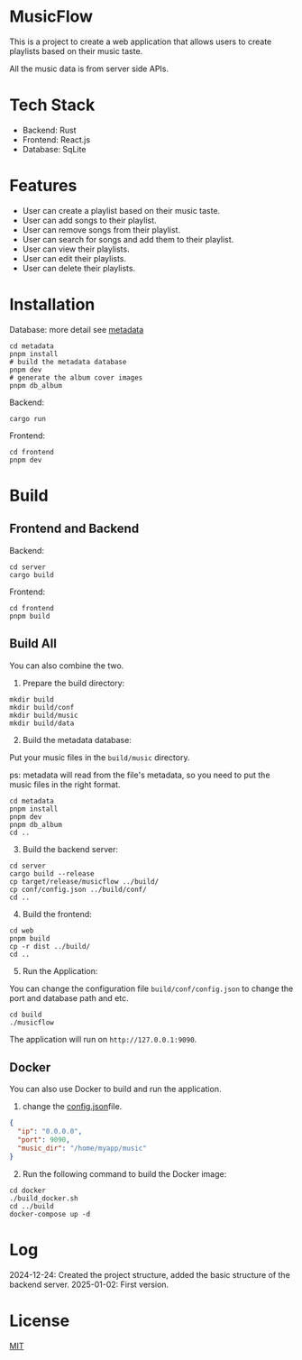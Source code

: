 # MusicFlow

This is a project to create a web application that allows users to create playlists based on their music taste.

All the music data is from server side APIs.

# Tech Stack

- Backend: Rust
- Frontend: React.js
- Database: SqLite

# Features

- User can create a playlist based on their music taste.
- User can add songs to their playlist.
- User can remove songs from their playlist.
- User can search for songs and add them to their playlist.
- User can view their playlists.
- User can edit their playlists.
- User can delete their playlists.

# Installation

Database: more detail see [metadata](metadata/README.md)

```shell
cd metadata
pnpm install
# build the metadata database
pnpm dev
# generate the album cover images
pnpm db_album
```

Backend:

```shell
cargo run
```

Frontend:

```shell
cd frontend
pnpm dev
```

# Build

## Frontend and Backend

Backend:

```shell
cd server
cargo build
```

Frontend:

```shell
cd frontend
pnpm build
```

## Build All

You can also combine the two.

1. Prepare the build directory:

```shell
mkdir build
mkdir build/conf
mkdir build/music
mkdir build/data
```

2. Build the metadata database:

Put your music files in the `build/music` directory.

ps: metadata will read from the file's metadata, so you need to put the music files in the right format.

```shell
cd metadata
pnpm install
pnpm dev
pnpm db_album
cd ..
```

3. Build the backend server:

```shell
cd server
cargo build --release
cp target/release/musicflow ../build/
cp conf/config.json ../build/conf/
cd ..
```

4. Build the frontend:

```shell
cd web
pnpm build
cp -r dist ../build/
cd ..
```

5. Run the Application:

You can change the configuration file `build/conf/config.json` to change the port and database path and etc.

```shell
cd build
./musicflow
```

The application will run on `http://127.0.0.1:9090`.

## Docker

You can also use Docker to build and run the application.

1. change the [config.json](server/conf/config.json )file.

```json
{
  "ip": "0.0.0.0",
  "port": 9090,
  "music_dir": "/home/myapp/music"
}
```

2. Run the following command to build the Docker image:


```shell
cd docker
./build_docker.sh
cd ../build
docker-compose up -d
```

# Log

2024-12-24: Created the project structure, added the basic structure of the backend server.
2025-01-02: First version.

# License

[MIT](LICENSE)